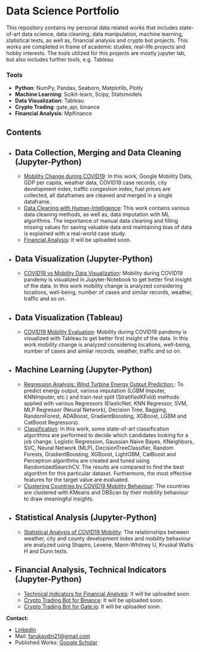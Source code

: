 # Data Science Portfolio
This repository contains my personal data related works that includes state-of-art data science, data cleaning, data manipulation, machine learning, statistical tests, as well as, financial analysis and crypto bot projects. This works are completed in frame of academic studies, real-life projects and hobby interests.
The tools utilized for this projects are mostly jupyter lab, but also includes further tools, e.g. Tableau. 

### Tools
  - **Python**: NumPy, Pandas, Seaborn, Matplotlib, Plotly
  - **Machine Learning**: Scikit-learn, Scipy, Statsmodels
  - **Data Visualization**: Tableau
  - **Crypto Trading**: gate_api, binance
  - **Financial Analysis**: Mplfinance

## Contents
- ## Data Collection, Merging and Data Cleaning (Jupyter-Python)
    - [Mobility Change during COVID19](https://github.com/DrFarukAydin/data-science-portfolio/blob/main/data-collection-merging-and-cleaning/mobility-dataframe-preparation.ipynb): In this work, Google Mobility Data, GDP per capita, weather data, COVID19 case records, city development index, traffic congestion index, fuel prices are collected, all dataframes are cleaned and merged in a single dataframe. 
    - [Data Cleaning with Human-Intelligence](https://github.com/DrFarukAydin/data-science-portfolio/blob/main/data-collection-merging-and-cleaning/data-cleaning-for-hr-classification.ipynb): This work contains various data cleaning methods, as well as, data imputation with ML algorithms. The importance of manual data cleaning and filling missing values for saving valuable data and maintaining bias of data is explained with a real-world case study.
    - [Financial Analysis](https://github.com/DrFarukAydin/data_science_portfolio/blob/master/test.ipynb): It will be uploaded soon.

- ## Data Visualization (Jupyter-Python)
    - [COVID19 vs Mobility Data Visualization](https://github.com/DrFarukAydin/data-science-portfolio/blob/main/data-visualization-python-jupyter/mobility-data-analysis-visualization.ipynb): Mobility during COVID19 pandemy is visualized in Jupyter-Notebook to get better first insight of the data. In this work mobility change is analyzed considering locations, well-being, number of cases and similar records, weather, traffic and so on.
    
   
- ## Data Visualization (Tableau)
    - [COVID19 Mobility Evaluation](https://github.com/DrFarukAydin/data-science-portfolio/blob/main/data-visualization-tableau/data-visualization-tableau.ipynb): Mobility during COVID19 pandemy is visualized with Tableau to get better first insight of the data. In this work mobility change is analyzed considering locations, well-being, number of cases and similar records, weather, traffic and so on.
    
- ## Machine Learning (Jupyter-Python)
    - [Regression Analysis: Wind Turbine Energy Output Prediction ](https://github.com/DrFarukAydin/data-science-portfolio/blob/main/machine-learning/regression-wind-turbine.ipynb): To predict energy output, various imputation (LGBM Imputer, KNNImputer, etc.) and train-test split (StratifiedKFold) methods applied with various Regressors (ElasticNet, KNN Regressor, SVM, MLP Regressor (Neural Network), Decision Tree, Bagging, RandomForest, ADABoost, GradientBoosting, XGBoost, LGBM and CatBoost Regressors). 
    - [Classification](https://github.com/DrFarukAydin/data-science-portfolio/blob/main/machine-learning/classification-hr.ipynb): In this work, some state-of-art classification algorithms are performed to decide which candidates looking for a job change. Logistic Regression, Gaussian Naive Bayes, KNeighbors, SVC, Neural Network (MLP), DecisionTreeClassifier, Random Forests, GradientBoosting, XGBoost, LightGBM, CatBoost and Perceptron algorithms are created and tuned using RandomizedSearchCV. The results are compared to find the best algorithm for this particular dataset. Furthermore, the most effective features for the target value are evaluated. 
    - [Clustering Countries by COVID19 Mobility Behaviour](https://github.com/DrFarukAydin/data-science-portfolio/blob/main/machine-learning/mobility-cluster.ipynb): The countries are clustered with KMeans and DBScan by their mobility behaviour to draw meaningful insights. 

     
- ## Statistical Analysis (Jupyter-Python)
    - [Statistical Analysis of COVID19 Mobility](https://github.com/DrFarukAydin/data-science-portfolio/blob/main/statistical-analysis/mobility-statistical-tests.ipynb): The relationships between weather, city and county development index and mobility behaviour are analyzed using Shapiro, Levene, Mann-Whitney U, Kruskal Wallis H and Dunn tests. 
    
- ## Financial Analysis, Technical Indicators (Jupyter-Python)
    - [Technical Indicators for Financial Analysis](https://github.com/DrFarukAydin/data_science_portfolio/blob/master/test.ipynb): It will be uploaded soon. 
    - [Crypto Trading Bot for Binance](https://github.com/DrFarukAydin/data_science_portfolio/blob/master/test.ipynb): It will be uploaded soon.
    - [Crypto Trading Bot for Gate.io](https://github.com/DrFarukAydin/data_science_portfolio/blob/master/test.ipynb): It will be uploaded soon.
    
**Contact:**
- [LinkedIn](https://www.linkedin.com/in/faruk-aydin-0350a459/?locale=en_US)
- Mail: farukaydin21@gmail.com
- Published Works: [Google Scholar](https://scholar.google.com/citations?user=JTdaPdYAAAAJ&hl=tr&oi=ao)


  

